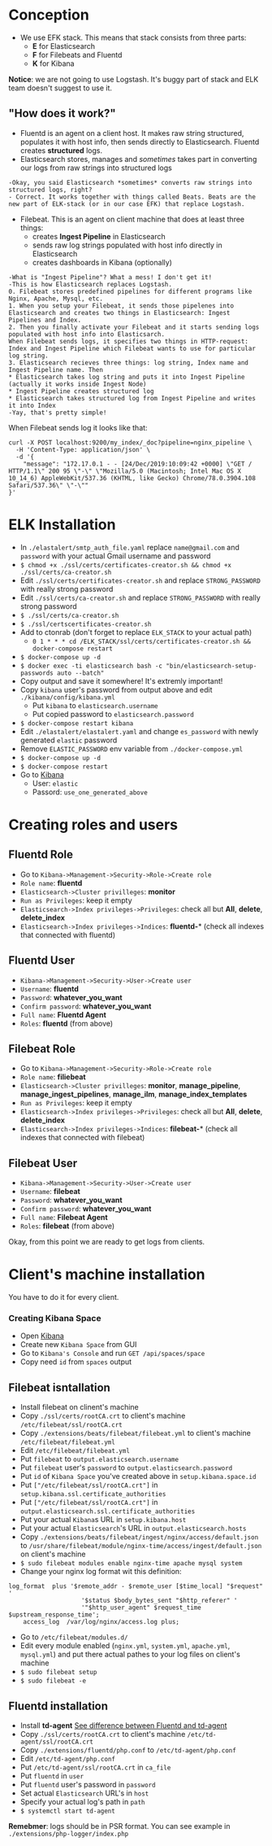 # Conception

* We use EFK stack. This means that stack consists from three parts:
  * **E** for Elasticsearch
  * **F** for Filebeats and Fluentd
  * **K** for Kibana
  
**Notice**: we are not going to use Logstash. It's buggy part of stack and ELK team doesn't suggest to use it.

## "How does it work?"
* Fluentd is an agent on a client host. It makes raw string structured, populates it with host info, then sends directly to Elasticsearch. Fluentd creates **structured** logs.
* Elasticsearch stores, manages and *sometimes* takes part in converting our logs from raw strings into structured logs

```
-Okay, you said Elasticsearch *sometimes* converts raw strings into structured logs, right? 
- Correct. It works together with things called Beats. Beats are the new part of ELK-stack (or in our case EFK) that replace Logstash.
```
* Filebeat. This is an agent on client machine that does at least three things:
  * creates **Ingest Pipeline** in Elasticsearch
  * sends raw log strings populated with host info directly in Elasticsearch
  * creates dashboards in Kibana (optionally)

```
-What is "Ingest Pipeline"? What a mess! I don't get it!
-This is how Elasticsearch replaces Logstash. 
0. Filebeat stores predefined pipelines for different programs like Nginx, Apache, Mysql, etc. 
1. When you setup your Filebeat, it sends those pipelenes into Elasticsearch and creates two things in Elasticsearch: Ingest Pipelines and Index.
2. Then you finally activate your Filebeat and it starts sending logs populated with host info into Elasticsarch. 
When Filebeat sends logs, it specifies two things in HTTP-request: Index and Ingest Pipeline which Filebeat wants to use for particular log string. 
3. Elasticsearch recieves three things: log string, Index name and Ingest Pipeline name. Then
* Elasticsearch takes log string and puts it into Ingest Pipeline (actually it works inside Ingest Node)
* Ingest Pipeline creates structured log
* Elasticsearch takes structured log from Ingest Pipeline and writes it into Index
-Yay, that's pretty simple!
```

When Filebeat sends log it looks like that:
```
curl -X POST localhost:9200/my_index/_doc?pipeline=nginx_pipeline \
  -H 'Content-Type: application/json' \
  -d '{
    "message": "172.17.0.1 - - [24/Dec/2019:10:09:42 +0000] \"GET / HTTP/1.1\" 200 95 \"-\" \"Mozilla/5.0 (Macintosh; Intel Mac OS X 10_14_6) AppleWebKit/537.36 (KHTML, like Gecko) Chrome/78.0.3904.108 Safari/537.36\" \"-\""
}'
```


# ELK Installation 

* In `./elastalert/smtp_auth_file.yaml` replace `name@gmail.com` and `password` with your actual Gmail username and password
* `$ chmod +x ./ssl/certs/certificates-creator.sh && chmod +x ./ssl/certs/ca-creator.sh`
* Edit `./ssl/certs/certificates-creator.sh` and replace `STRONG_PASSWORD` with really strong password
* Edit `./ssl/certs/ca-creator.sh` and replace `STRONG_PASSWORD` with really strong password
* `$ ./ssl/certs/ca-creator.sh`
* `$ ./ssl/certscertificates-creator.sh`
* Add to ctonrab (don't forget to replace `ELK_STACK` to your actual path)
  * `0 1 * * * cd /ELK_STACK/ssl/certs/certificates-creator.sh && docker-compose restart`
* `$ docker-compose up -d`
* `$ docker exec -ti elasticsearch bash -c "bin/elasticsearch-setup-passwords auto --batch"`
* Copy output and save it somewhere! It's extremly important!
* Copy `kibana` user's password from output above and edit `./kibana/config/kibana.yml`
  * Put `kibana` to `elasticsearch.username` 
  * Put copied password to `elasticsearch.password`
* `$ docker-compose restart kibana`
* Edit `./elastalert/elastalert.yaml` and change `es_password` with newly generated `elastic` password
* Remove `ELASTIC_PASSWORD` env variable from `./docker-compose.yml`
* `$ docker-compose up -d`
* `$ docker-compose restart`
* Go to [Kibana](https:localhost:5601/)
  * User: `elastic`
  * Passord: `use_one_generated_above`


# Creating roles and users

## Fluentd Role
* Go to `Kibana->Management->Security->Role->Create role`
* `Role name`: **fluentd**
* `Elasticsearch->Cluster privilleges`: **monitor**
* `Run as Privileges`: keep it empty
* `Elasticsearch->Index privileges->Privileges`: check all but **All**, **delete**, **delete_index**
* `Elasticsearch->Index privileges->Indices`: **fluentd-*** (check all indexes that connected with fluentd)
## Fluentd User
* `Kibana->Management->Security->User->Create user`
* `Username`: **fluentd**
* `Password`: **whatever_you_want**
* `Confirm password`: **whatever_you_want**
* `Full name`: **Fluentd Agent**
* `Roles`: **fluentd** (from above)


## Filebeat Role
* Go to `Kibana->Management->Security->Role->Create role`
* `Role name`: **filiebeat**
* `Elasticsearch->Cluster privilleges`: **monitor**, **manage_pipeline**, **manage_ingest_pipelines**, **manage_ilm**, **manage_index_templates**
* `Run as Privileges`: keep it empty
* `Elasticsearch->Index privileges->Privileges`: check all but **All**, **delete**, **delete_index**
* `Elasticsearch->Index privileges->Indices`: **filebeat-*** (check all indexes that connected with filebeat)
## Filebeat User
* `Kibana->Management->Security->User->Create user`
* `Username`: **filebeat**
* `Password`: **whatever_you_want**
* `Confirm password`: **whatever_you_want**
* `Full name`: **Filebeat Agent**
* `Roles`: **filebeat** (from above)

Okay, from this point we are ready to get logs from clients.

# Client's machine installation
You have to do it for every client.

### Creating Kibana Space
* Open [Kibana](https:localhost:5601/)
* Create new `Kibana Space` from GUI
* Go to `Kibana's Console` and run `GET /api/spaces/space`
* Copy need `id` from `spaces` output


## Filebeat isntallation
* Install filebeat on clinent's machine
* Copy `./ssl/certs/rootCA.crt` to client's machine `/etc/filebeat/ssl/rootCA.crt`
* Copy `./extensions/beats/filebeat/filebeat.yml` to client's machine `/etc/filebeat/filebeat.yml`
* Edit `/etc/filebeat/filebeat.yml`
* Put `filebeat` to `output.elasticsearch.username` 
* Put `filebeat` user's `password` to `output.elasticsearch.password`
* Put `id` of  `Kibana Space` you've created above in `setup.kibana.space.id`
* Put `["/etc/filebeat/ssl/rootCA.crt"]` in `setup.kibana.ssl.certificate_authorities` 
* Put `["/etc/filebeat/ssl/rootCA.crt"]` in `output.elasticsearch.ssl.certificate_authorities`
* Put your actual `Kibana`s URL in `setup.kibana.host`
* Put your actual `Elasticsearch`'s URL in `output.elasticsearch.hosts`
* Copy `./extensions/beats/filebeat/ingest/nginx/access/default.json` to `/usr/share/filebeat/module/nginx-time/access/ingest/default.json` on client's machine
* `$ sudo filebeat modules enable nginx-time apache mysql system`
* Change your nginx log format wit this definition:
```
log_format  plus '$remote_addr - $remote_user [$time_local] "$request" '
                    '$status $body_bytes_sent "$http_referer" '
                    '"$http_user_agent" $request_time $upstream_response_time';
    access_log  /var/log/nginx/access.log plus;
```
* Go to `/etc/filebeat/modules.d/`
* Edit every module enabled (`nginx.yml`, `system.yml`, `apache.yml`, `mysql.yml`) and put there actual pathes to your log files on client's machine
* `$ sudo filebeat setup`
* `$ sudo filebeat -e`

## Fluentd installation

* Install **td-agent** [See difference between Fluentd and td-agent](https://www.fluentd.org/faqs)
* Copy `./ssl/certs/rootCA.crt` to client's machine `/etc/td-agent/ssl/rootCA.crt`
* Copy `./extensions/fluentd/php.conf` to `/etc/td-agent/php.conf`
* Edit `/etc/td-agent/php.conf`
* Put `/etc/td-agent/ssl/rootCA.crt` in `ca_file` 
* Put `fluentd` in `user`
* Put `fluentd` user's password in `password`
* Set actual `Elasticsearch` URL's in `host`
* Specify your actual log's path in `path`
* `$ systemctl start td-agent`


**Remebmer**: logs should be in PSR format. You can see example in `./extensions/php-logger/index.php`